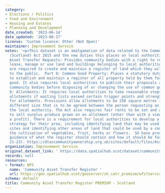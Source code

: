 ```yaml
---
category:
- Elections / Politics
- Food and Environment
- Housing and Estates
- Planning and Development
date_created: '2023-06-14'
date_updated: '2023-08-17'
license: 'Custom licence: Other (Not Open)'
maintainer: Improvement Service
notes: '<p>This dataset is an amalgamation of data related to the Community Empowerment
  (Scotland) Act 2015 and the new duties this places on local authorities.  Part 5:
  Asset Transfer Requests: Provides community bodies with a right to request to purchase,
  lease, manage or use land and buildings belonging to local authorities. Local authorities
  are required to create and maintain a register of land which they will make available
  to the public.  Part 8: Common Good Property: Places a statutory duty on local authorities
  to establish and maintain a register of all property held by them for the common
  good. It also requires local authorities to publish their proposals and consult
  community bodies before disposing of or changing the use of common good assets.  Part
  9: Allotments: It requires local authorities to take reasonable steps to provide
  allotments if waiting lists exceed certain trigger points and strengthens the protection
  for allotments. Provisions allow allotments to be 250 square metres in size or a
  different size that is to be agreed between the person requesting an allotment and
  the local authority. The Act also requires fair rents to be set and allows tenants
  to sell surplus produce grown on an allotment (other than with a view to making
  a profit). There is a requirement for local authorities to develop a food growing
  strategy for their area, including identifying land that may be used as allotment
  sites and identifying other areas of land that could be used by a community for
  the cultivation of vegetables, fruit, herbs or flowers.  SG have provided useful
  guidance of what the register should contain and how it should be formatted (pages
  21-23). https://dtascommunityownership.org.uk/sites/default/files/Asset%20Transfer%20RA%20Guidance%20Notes.pdf</p>'
organization: Improvement Service
original_dataset_link: ' https://data.spatialhub.scot/dataset/community_asset_transfer_register_premium-is'
records: null
resources:
- format: WFS
  name: 'Community Asset Transfer Register '
  url: https://geo.spatialhub.scot/geoserver/sh_catr_premium/wfs?service=wfs&typeName=sh_catr_premium:pub_catr_premium
schema: default
title: Community Asset Transfer Register PREMIUM - Scotland
---
```

